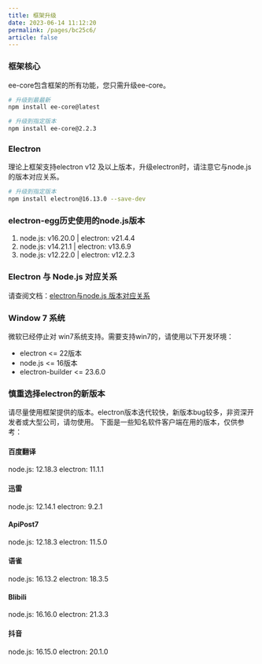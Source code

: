```yaml
---
title: 框架升级
date: 2023-06-14 11:12:20
permalink: /pages/bc25c6/
article: false
---
```


### 框架核心
ee-core包含框架的所有功能，您只需升级ee-core。
```bash
# 升级到最最新
npm install ee-core@latest

# 升级到指定版本
npm install ee-core@2.2.3
```

### Electron
理论上框架支持electron v12 及以上版本，升级electron时，请注意它与node.js的版本对应关系。
```bash
# 升级到指定版本
npm install electron@16.13.0 --save-dev
```

### electron-egg历史使用的node.js版本
1. node.js: v16.20.0 | electron: v21.4.4 
2. node.js: v14.21.1 | electron: v13.6.9
3. node.js: v12.22.0 | electron: v12.2.3

### Electron 与 Node.js 对应关系
请查阅文档：[electron与node.js 版本对应关系](/pages/5638a8/)

### Window 7 系统
微软已经停止对 win7系统支持。需要支持win7的，请使用以下开发环境：

- electron <= 22版本
- node.js <= 16版本
- electron-builder <= 23.6.0

### 慎重选择electron的新版本
请尽量使用框架提供的版本。electron版本迭代较快，新版本bug较多，非资深开发者或大型公司，请勿使用。
下面是一些知名软件客户端在用的版本，仅供参考：

#### 百度翻译
node.js: 12.18.3
electron: 11.1.1

#### 迅雷
node.js: 12.14.1
electron: 9.2.1

#### ApiPost7
node.js: 12.18.3
electron: 11.5.0

#### 语雀
node.js: 16.13.2
electron: 18.3.5

#### Blibili
node.js: 16.16.0
electron: 21.3.3

#### 抖音
node.js: 16.15.0
electron: 20.1.0



